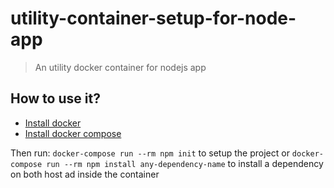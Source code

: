 # utility-container-setup-for-node-app
> An utility docker container for nodejs app

## How to use it?

- [Install docker](https://docs.docker.com/engine/install/ubuntu/)
- [Install docker compose](https://docs.docker.com/compose/install/)

Then run: ```docker-compose run --rm npm init``` to setup the project or ```docker-compose run --rm npm install any-dependency-name``` to install a dependency on both host ad inside the container
